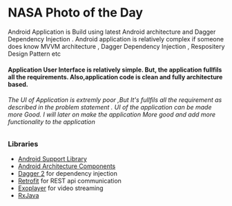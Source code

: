 # NASA Photo of the Day

Android Application is Build using latest Android architecture and Dagger Dependency Injection . Android application is relatively complex if someone does know MVVM architecture , Dagger Dependency Injection , Respositery Design Pattern etc

#### Application User Interface is relatively simple. But, the application fullfils all the requirements. Also,application code is clean and fully architecture based.

###### The UI of Application is extremly poor ,But It's fullfils all the requirement as described in the problem statement . UI of the application can be made more Good. I will later on make the application More good and add more functionality to the application

### Libraries
* [Android Support Library][support-lib]
* [Android Architecture Components][arch]
* [Dagger 2][dagger2] for dependency injection
* [Retrofit][retrofit] for REST api communication
* [Exoplayer][Exoplayer] for video streaming
* [RxJava][RxJava]





[support-lib]: https://developer.android.com/topic/libraries/support-library/index.html
[arch]: https://developer.android.com/arch
[dagger2]: https://google.flipshop.io/dagger
[retrofit]: http://square.flipshop.io/retrofit
[Exoplayer]: https://developer.android.com/guide/topics/media/exoplayer
[RxJava]: https://github.com/ReactiveX/RxAndroid

